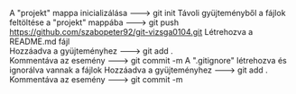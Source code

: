 A "projekt" mappa inicializálása                                ---> git init
Távoli gyüjteményből a fájlok feltöltése a "projekt" mappába    ---> git push https://github.com/szabopeter92/git-vizsga0104.git
Létrehozva a README.md fájl                       
Hozzáadva a gyüjteményhez                                       ---> git add .          
Kommentáva az esemény                                           ---> git commit -m 
A ".gitignore" létrehozva és ignorálva vannak a fájlok
Hozzáadva a gyüjteményhez                                       ---> git add .
Kommentáva az esemény                                           ---> git commit -m